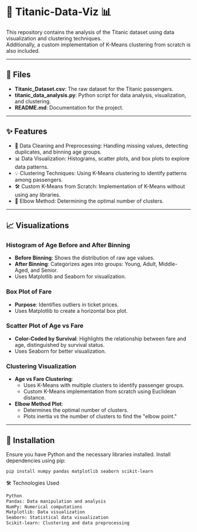 # 🚢 Titanic-Data-Viz 📊

This repository contains the analysis of the Titanic dataset using data visualization and clustering techniques.  
Additionally, a custom implementation of K-Means clustering from scratch is also included.

---

## 📂 Files

- **Titanic_Dataset.csv**: The raw dataset for the Titanic passengers.
- **titanic_data_analysis.py**: Python script for data analysis, visualization, and clustering.
- **README.md**: Documentation for the project.

---

## ✨ Features

- 📝 Data Cleaning and Preprocessing: Handling missing values, detecting duplicates, and binning age groups.
- 📊 Data Visualization: Histograms, scatter plots, and box plots to explore data patterns.
- 💡 Clustering Techniques: Using K-Means clustering to identify patterns among passengers.
- 🛠️ Custom K-Means from Scratch: Implementation of K-Means without using any libraries.
- 📐 Elbow Method: Determining the optimal number of clusters.

---

## 📈 Visualizations

### Histogram of Age Before and After Binning

- **Before Binning**: Shows the distribution of raw age values.
- **After Binning**: Categorizes ages into groups: Young, Adult, Middle-Aged, and Senior.
- Uses Matplotlib and Seaborn for visualization.

### Box Plot of Fare

- **Purpose**: Identifies outliers in ticket prices.
- Uses Matplotlib to create a horizontal box plot.

### Scatter Plot of Age vs Fare

- **Color-Coded by Survival**: Highlights the relationship between fare and age, distinguished by survival status.
- Uses Seaborn for better visualization.

### Clustering Visualization

- **Age vs Fare Clustering**:
  - Uses K-Means with multiple clusters to identify passenger groups.
  - Custom K-Means implementation from scratch using Euclidean distance.
- **Elbow Method Plot**:
  - Determines the optimal number of clusters.
  - Plots inertia vs the number of clusters to find the "elbow point."

---

## 💾 Installation

Ensure you have Python and the necessary libraries installed. Install dependencies using pip:

```bash
pip install numpy pandas matplotlib seaborn scikit-learn
```

🛠️ Technologies Used

```bash
Python
Pandas: Data manipulation and analysis
NumPy: Numerical computations
Matplotlib: Data visualization
Seaborn: Statistical data visualization
Scikit-learn: Clustering and data preprocessing
```
